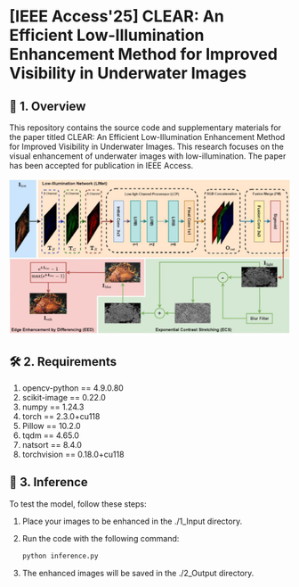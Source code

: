 # [IEEE Access'25] CLEAR: An Efficient Low-Illumination Enhancement Method for Improved Visibility in Underwater Images

## 🎯 1. Overview

This repository contains the source code and supplementary materials for the paper titled CLEAR: An Efficient Low-Illumination Enhancement Method for Improved Visibility in Underwater Images. This research focuses on the visual enhancement of underwater images with low-illumination. The paper has been accepted for publication in IEEE Access.

![View Image](CLEAR.jpg)

## 🛠️ 2. Requirements

1. opencv-python == 4.9.0.80
2. scikit-image == 0.22.0
3. numpy == 1.24.3
4. torch == 2.3.0+cu118
5. Pillow == 10.2.0
6. tqdm ==  4.65.0
7. natsort == 8.4.0
8. torchvision == 0.18.0+cu118

## 🧪 3. Inference
To test the model, follow these steps:

1. Place your images to be enhanced in the ./1_Input directory.

2. Run the code with the following command:

   ```bash
   python inference.py

3. The enhanced images will be saved in the ./2_Output directory.
